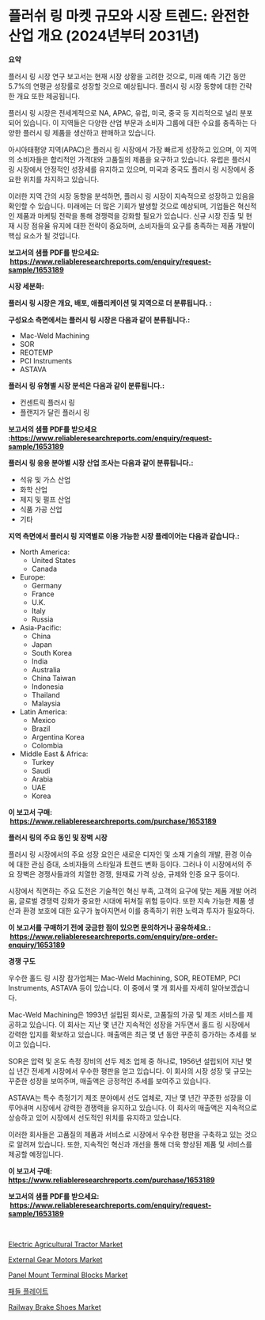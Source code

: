 <p><h1>플러쉬 링 마켓 규모와 시장 트렌드: 완전한 산업 개요 (2024년부터 2031년)</h1></p><p><strong>요약</strong></p>
<p><p>플러시 링 시장 연구 보고서는 현재 시장 상황을 고려한 것으로, 미래 예측 기간 동안 5.7%의 연평균 성장률로 성장할 것으로 예상됩니다. 플러시 링 시장 동향에 대한 간략한 개요 또한 제공됩니다.</p><p>플러시 링 시장은 전세계적으로 NA, APAC, 유럽, 미국, 중국 등 지리적으로 널리 분포되어 있습니다. 이 지역들은 다양한 산업 부문과 소비자 그룹에 대한 수요를 충족하는 다양한 플러시 링 제품을 생산하고 판매하고 있습니다.</p><p>아시아태평양 지역(APAC)은 플러시 링 시장에서 가장 빠르게 성장하고 있으며, 이 지역의 소비자들은 합리적인 가격대와 고품질의 제품을 요구하고 있습니다. 유럽은 플러시 링 시장에서 안정적인 성장세를 유지하고 있으며, 미국과 중국도 플러시 링 시장에서 중요한 위치를 차지하고 있습니다.</p><p>이러한 지역 간의 시장 동향을 분석하면, 플러시 링 시장이 지속적으로 성장하고 있음을 확인할 수 있습니다. 미래에는 더 많은 기회가 발생할 것으로 예상되며, 기업들은 혁신적인 제품과 마케팅 전략을 통해 경쟁력을 강화할 필요가 있습니다. 신규 시장 진출 및 현재 시장 점유율 유지에 대한 전략이 중요하며, 소비자들의 요구를 충족하는 제품 개발이 핵심 요소가 될 것입니다.</p></p>
<p><strong>보고서의 샘플 PDF를 받으세요: &nbsp;<a href="https://www.reliableresearchreports.com/enquiry/request-sample/1653189">https://www.reliableresearchreports.com/enquiry/request-sample/1653189</a></strong></p>
<p><strong>시장 세분화:</strong></p>
<p><strong> 플러시 링 시장은 개요, 배포, 애플리케이션 및 지역으로 더 분류됩니다. :</strong></p>
<p><strong>구성요소 측면에서는 플러시 링 시장은 다음과 같이 분류됩니다.:</strong></p>
<p><ul><li>Mac-Weld Machining</li><li>SOR</li><li>REOTEMP</li><li>PCI Instruments</li><li>ASTAVA</li></ul></p>
<p><strong> 플러시 링 유형별 시장 분석은 다음과 같이 분류됩니다.:</strong></p>
<p><ul><li>컨센트릭 플러시 링</li><li>플랜지가 달린 플러시 링</li></ul></p>
<p><strong>보고서의 샘플 PDF를 받으세요 :<a href="https://www.reliableresearchreports.com/enquiry/request-sample/1653189">https://www.reliableresearchreports.com/enquiry/request-sample/1653189</a></strong></p>
<p><strong> 플러시 링 응용 분야별 시장 산업 조사는 다음과 같이 분류됩니다.:</strong></p>
<p><ul><li>석유 및 가스 산업</li><li>화학 산업</li><li>제지 및 펄프 산업</li><li>식품 가공 산업</li><li>기타</li></ul></p>
<p><strong>지역 측면에서 플러시 링 지역별로 이용 가능한 시장 플레이어는 다음과 같습니다.:</strong></p>
<p><ul>
    <li>
        North America:
        <ul>
            <li>United States</li>
            <li>Canada</li>
        </ul>
    </li>
    <li>
        Europe:
        <ul>
            <li>Germany</li>
            <li>France</li>
            <li>U.K.</li>
            <li>Italy</li>
            <li>Russia</li>
        </ul>
    </li>
    <li>
        Asia-Pacific:
        <ul>
            <li>China</li>
            <li>Japan</li>
            <li>South Korea</li>
            <li>India</li>
            <li>Australia</li>
            <li>China Taiwan</li>
            <li>Indonesia</li>
            <li>Thailand</li>
            <li>Malaysia</li>
        </ul>
    </li>
    <li>
        Latin America:
        <ul>
            <li>Mexico</li>
            <li>Brazil</li>
            <li>Argentina Korea</li>
            <li>Colombia</li>
        </ul>
    </li>
    <li>
        Middle East & Africa:
        <ul>
            <li>Turkey</li>
            <li>Saudi</li>
            <li>Arabia</li>
            <li>UAE</li>
            <li>Korea</li>
        </ul>
    </li>
    </ul></p>
<p><strong>이 보고서 구매: &nbsp;<a href="https://www.reliableresearchreports.com/purchase/1653189">https://www.reliableresearchreports.com/purchase/1653189</a></strong></p>
<p><strong>플러시 링의 주요 동인 및 장벽 시장</strong></p>
<p><p>플러시 링 시장에서의 주요 성장 요인은 새로운 디자인 및 소재 기술의 개발, 환경 이슈에 대한 관심 증대, 소비자들의 스타일과 트렌드 변화 등이다. 그러나 이 시장에서의 주요 장벽은 경쟁사들과의 치열한 경쟁, 원재료 가격 상승, 규제와 인증 요구 등이다.</p><p>시장에서 직면하는 주요 도전은 기술적인 혁신 부족, 고객의 요구에 맞는 제품 개발 어려움, 글로벌 경쟁력 강화가 중요한 시대에 뒤쳐질 위험 등이다. 또한 지속 가능한 제품 생산과 환경 보호에 대한 요구가 높아지면서 이를 충족하기 위한 노력과 투자가 필요하다.</p></p>
<p><strong>이 보고서를 구매하기 전에 궁금한 점이 있으면 문의하거나 공유하세요.: &nbsp;<a href="https://www.reliableresearchreports.com/enquiry/pre-order-enquiry/1653189">https://www.reliableresearchreports.com/enquiry/pre-order-enquiry/1653189</a></strong></p>
<p><strong>경쟁 구도</strong></p>
<p><p>우수한 홀드 링 시장 참가업체는 Mac-Weld Machining, SOR, REOTEMP, PCI Instruments, ASTAVA 등이 있습니다. 이 중에서 몇 개 회사를 자세히 알아보겠습니다.</p><p>Mac-Weld Machining은 1993년 설립된 회사로, 고품질의 가공 및 제조 서비스를 제공하고 있습니다. 이 회사는 지난 몇 년간 지속적인 성장을 거두면서 홀드 링 시장에서 강력한 입지를 확보하고 있습니다. 매출액은 최근 몇 년 동안 꾸준히 증가하는 추세를 보이고 있습니다.</p><p>SOR은 압력 및 온도 측정 장비의 선두 제조 업체 중 하나로, 1956년 설립되어 지난 몇 십 년간 전세계 시장에서 우수한 평판을 얻고 있습니다. 이 회사의 시장 성장 및 규모는 꾸준한 성장을 보여주며, 매출액은 긍정적인 추세를 보여주고 있습니다.</p><p>ASTAVA는 특수 측정기기 제조 분야에서 선도 업체로, 지난 몇 년간 꾸준한 성장을 이루어내며 시장에서 강력한 경쟁력을 유지하고 있습니다. 이 회사의 매출액은 지속적으로 상승하고 있어 시장에서 선도적인 위치를 유지하고 있습니다.</p><p>이러한 회사들은 고품질의 제품과 서비스로 시장에서 우수한 평판을 구축하고 있는 것으로 알려져 있습니다. 또한, 지속적인 혁신과 개선을 통해 더욱 향상된 제품 및 서비스를 제공할 예정입니다.</p></p>
<p><strong>이 보고서 구매: &nbsp; <a href="https://www.reliableresearchreports.com/purchase/1653189">https://www.reliableresearchreports.com/purchase/1653189</a></strong></p>
<p><strong>보고서의 샘플 PDF를 받으세요: &nbsp;<a href="https://www.reliableresearchreports.com/enquiry/request-sample/1653189">https://www.reliableresearchreports.com/enquiry/request-sample/1653189</a></strong><strong></strong></p>
<p>&nbsp;</p>
<p><p><a href="https://issuu.com/reportprime-2/docs/electric-agricultural-tractor-market-size-2030.ppt">Electric Agricultural Tractor Market</a></p><p><a href="https://github.com/lylyparadise/Market-Research-Report-List-2/blob/main/external-gear-motors-market.md">External Gear Motors Market</a></p><p><a href="https://github.com/johnbach50/Market-Research-Report-List-2/blob/main/panel-mount-terminal-blocks-market.md">Panel Mount Terminal Blocks Market</a></p><p><a href="https://github.com/Maeennan456456/Market-Research-Report-List-1/blob/main/492350510669.md">패들 플레이트</a></p><p><a href="https://issuu.com/reportprime-2/docs/railway-brake-shoes-market-size-2030.pptx">Railway Brake Shoes Market</a></p></p>